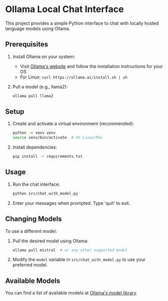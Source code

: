 # Ollama Local Chat Interface

This project provides a simple Python interface to chat with locally hosted language models using Ollama.

## Prerequisites

1. Install Ollama on your system:
   - Visit [Ollama's website](https://ollama.ai/) and follow the installation instructions for your OS
   - For Linux: `curl https://ollama.ai/install.sh | sh`

2. Pull a model (e.g., llama2):
   ```bash
   ollama pull llama2
   ```

## Setup

1. Create and activate a virtual environment (recommended):
   ```bash
   python -m venv venv
   source venv/bin/activate  # On Linux/Mac
   ```

2. Install dependencies:
   ```bash
   pip install -r requirements.txt
   ```

## Usage

1. Run the chat interface:
   ```bash
   python src/chat_with_model.py
   ```

2. Enter your messages when prompted. Type 'quit' to exit.

## Changing Models

To use a different model:
1. Pull the desired model using Ollama:
   ```bash
   ollama pull mistral  # or any other supported model
   ```
2. Modify the `model` variable in `src/chat_with_model.py` to use your preferred model.

## Available Models

You can find a list of available models at [Ollama's model library](https://ollama.ai/library). 